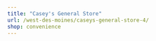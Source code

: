 ```yaml
---
title: "Casey's General Store"
url: /west-des-moines/caseys-general-store-4/
shop: convenience
---
```


